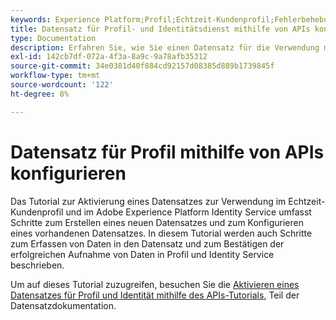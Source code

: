 ```yaml
---
keywords: Experience Platform;Profil;Echtzeit-Kundenprofil;Fehlerbehebung;API;Datensatz aktivieren
title: Datensatz für Profil- und Identitätsdienst mithilfe von APIs konfigurieren
type: Documentation
description: Erfahren Sie, wie Sie einen Datensatz für die Verwendung mit Echtzeit-Kundenprofil und Identity Service mithilfe von Adobe Experience Platform-APIs aktivieren.
exl-id: 142cb7df-072a-4f3a-8a9c-9a78afb35312
source-git-commit: 34e0381d40f884cd92157d08385d889b1739845f
workflow-type: tm+mt
source-wordcount: '122'
ht-degree: 8%

---
```


# Datensatz für Profil mithilfe von APIs konfigurieren

Das Tutorial zur Aktivierung eines Datensatzes zur Verwendung im Echtzeit-Kundenprofil und im Adobe Experience Platform Identity Service umfasst Schritte zum Erstellen eines neuen Datensatzes und zum Konfigurieren eines vorhandenen Datensatzes. In diesem Tutorial werden auch Schritte zum Erfassen von Daten in den Datensatz und zum Bestätigen der erfolgreichen Aufnahme von Daten in Profil und Identity Service beschrieben.

Um auf dieses Tutorial zuzugreifen, besuchen Sie die [Aktivieren eines Datensatzes für Profil und Identität mithilfe des APIs-Tutorials](../../catalog/datasets/enable-for-profile.md), Teil der Datensatzdokumentation.
